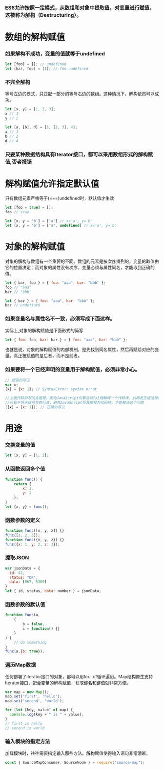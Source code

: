 ### ES6允许按照一定模式，从数组和对象中提取值，对变量进行赋值，这被称为解构（Destructuring）。
# 数组的解构赋值
### 如果解构不成功，变量的值就等于undefined
```javascript
let [foo] = []; // undefined
let [bar, foo] = [1]; // foo undefined
```

### 不完全解构
等号左边的模式，只匹配一部分的等号右边的数组。这种情况下，解构依然可以成功。
```javascript
let [x, y] = [1, 2, 3];
x // 1
y // 2

let [a, [b], d] = [1, [2, 3], 4];
a // 1
b // 2
d // 4
```

### 只要某种数据结构具有Iterator接口，都可以采用数组形式的解构赋值,否者报错

# 解构赋值允许指定默认值
只有数组元素严格等于(===)undefined时，默认值才生效
```javascript
let [foo = true] = [];
foo // true

let [x, y = 'b'] = ['a'] // x='a', y='b'
let [x, y = 'b'] = ['a', undefined] // x='a', y='b'
```

# 对象的解构赋值
对象的解构与数组有一个重要的不同。数组的元素是按次序排列的，变量的取值由它的位置决定；而对象的属性没有次序，变量必须与属性同名，才能取到正确的值。
```javascript
let { bar, foo } = { foo: "aaa", bar: "bbb" };
foo // "aaa"
bar // "bbb"

let { baz } = { foo: "aaa", bar: "bbb" };
baz // undefined
```

### 如果变量名与属性名不一致，必须写成下面这样。
实际上,对象的解构赋值是下面形式的简写
```javascript
let { foo: foo, bar: bar } = { foo: "aaa", bar: "bbb" };
```
也就是说，对象的解构赋值的内部机制，是先找到同名属性，然后再赋给对应的变量。真正被赋值的是后者，而不是前者。

### 如果要将一个已经声明的变量用于解构赋值，必须非常小心。

```javascript
// 错误的写法
var x;
{x} = {x: 1}; // SyntaxError: syntax error

//上面代码的写法会报错，因为JavaScript引擎会将{x}理解成一个代码块，从而发生语法错误。
//只有不将大括号写在行首，避免JavaScript将其解释为代码块，才能解决这个问题
({x} = {x: 1}); // 正确的写法
```

# 用途
### 交换变量的值
```javascript
let [x, y] = [1, 2];
```

### 从函数返回多个值
```javascript
function func() {
    return {
        x: 1,
        y: 2
    };
}
let {x, y} = func();
```

### 函数参数的定义
```javascript
function func([x, y, z]) {}
func([1, 2, 3]);
function func({x, y, z}) {}
func({x: 1, y: 2, z: 3});
```

### 提取JSON
```javascript
var jsonData = {
  id: 42,
  status: "OK",
  data: [867, 5309]
}
let { id, status, data: number } = jsonData;
```

### 函数参数的默认值
```javascript
function func(a,
    {
        b = false, 
        c = function() {}
    }
) {
    // do something
}
func(a,{b: true});
```

### 遍历Map数据
任何部署了Iterator接口的对象，都可以用for...of循环遍历。Map结构原生支持Iterator接口，配合变量的解构赋值，获取键名和键值就非常方便。
```javascript
var map = new Map();
map.set('first', 'hello');
map.set('second', 'world');

for (let [key, value] of map) {
  console.log(key + " is " + value);
}
// first is hello
// second is world
```

### 输入模块的指定方法
加载模块时，往往需要指定输入那些方法。解构赋值使得输入语句非常清晰。
```javascript
const { SourceMapConsumer, SourceNode } = require("source-map");
```